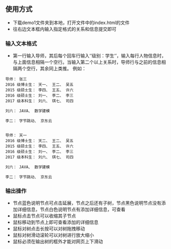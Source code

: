 ## 使用方式

- 下载demo1文件夹到本地，打开文件中的index.html的文件
- 往右边文本框内输入指定格式的关系和信息提交即可  
### 输入文本格式
- 第一行输入导师，其后每个回车行输入‘’级别：学生‘’，输入每行人物信息时，与上面信息相隔一个空行。当输入第二个以上关系时，导师行与之前的信息相隔两个空行，其余同上类推。
例如：
```
导师： 张三
2016 级博士生： 天一、 王二、 吴五
2015 级硕士生： 李四、 王五、 许六
2016 级硕士生： 刘一、 李二、 李三
2017 级本科生： 刘六、 琪七、 司四

刘六： JAVA、 数学建模

李二： 字节跳动、 京东云


导师： 天一
2016 级博士生： 天二、 王二、 吴五
2015 级硕士生： 李四、 王五、 许六
2016 级硕士生： 刘一、 李二、 李三
2017 级本科生： 刘六、 琪七、 司四

刘六： JAVA、 数学建模

李二： 字节跳动、 京东云
```

### 输出操作
- 节点蓝色说明节点可点击延展，节点之后还有子树，节点黑色说明节点没有添加详细信息，节点白色说明节点有添加详细信息，可查看
- 鼠标点击节点可以收缩其子节点
- 鼠标移动到节点上即可查看添加的详细信息
- 鼠标对树点击长按可以对树拖拽移动
- 鼠标对树滑动滚轮可以对树进行放大缩小
- 鼠标必须在输出树的框外才能对网页上下滑动
